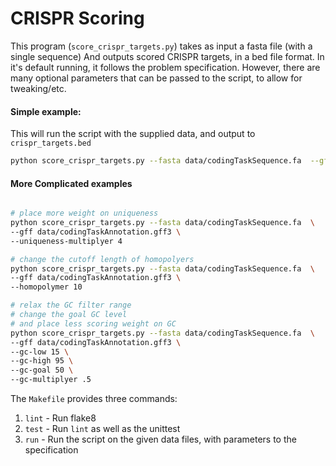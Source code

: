 # CRISPR Scoring

This program (`score_crispr_targets.py`) takes as input a fasta file (with a single sequence)
And outputs scored CRISPR targets, in a bed file format. In it's default running, it follows
the problem specification. However, there are many optional parameters that can be passed to the script, to allow for tweaking/etc.

#### Simple example:
This will run the script with the supplied data, and output to `crispr_targets.bed`
```bash
python score_crispr_targets.py --fasta data/codingTaskSequence.fa  --gff data/codingTaskAnnotation.gff3
```

#### More Complicated examples
```bash

# place more weight on uniqueness
python score_crispr_targets.py --fasta data/codingTaskSequence.fa  \
--gff data/codingTaskAnnotation.gff3 \
--uniqueness-multiplyer 4

# change the cutoff length of homopolyers
python score_crispr_targets.py --fasta data/codingTaskSequence.fa  \
--gff data/codingTaskAnnotation.gff3 \
--homopolymer 10

# relax the GC filter range
# change the goal GC level
# and place less scoring weight on GC
python score_crispr_targets.py --fasta data/codingTaskSequence.fa  \
--gff data/codingTaskAnnotation.gff3 \
--gc-low 15 \
--gc-high 95 \
--gc-goal 50 \
--gc-multiplyer .5
```


The `Makefile` provides three commands:
1. `lint` - Run flake8
2. `test` - Run `lint` as well as the unittest
3. `run`  - Run the script on the given data files, with parameters to the specification
